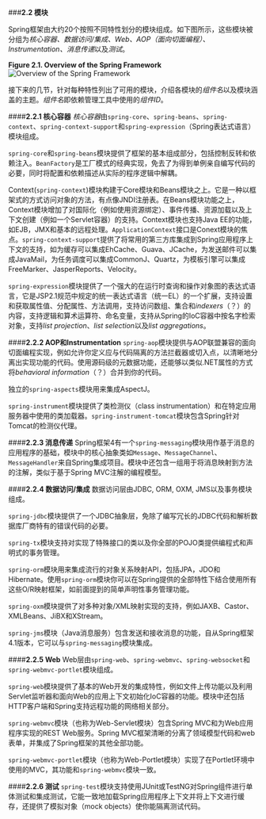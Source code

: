 ###**2.2 模块**

Spring框架由大约20个按照不同特性划分的模块组成。如下图所示，这些模块被分组为*核心容器、数据访问/集成、Web、AOP（面向切面编程）、Instrumentation、消息传递*以及*测试*。

**Figure 2.1. Overview of the Spring Framework**
![Overview of the Spring Framework](http://docs.spring.io/spring/docs/current/spring-framework-reference/htmlsingle/images/spring-overview.png)

接下来的几节，针对每种特性列出了可用的模块，介绍各模块的*组件名*以及模块涵盖的主题。*组件名*即依赖管理工具中使用的*组件ID*。

####**2.2.1 核心容器**
*核心容器*由`spring-core`、`spring-beans`、`spring-context`、`spring-context-support`和`spring-expression`（Spring表达式语言）模块组成。

`spring-core`和`spring-beans`模块提供了框架的基本组成部分，包括控制反转和依赖注入。`BeanFactory`是工厂模式的经典实现，免去了为得到单例亲自编写代码的必要，同时将配置和依赖描述从实际的程序逻辑中解耦。

Context(`spring-context`)模块构建于Core模块和Beans模块之上。它是一种以框架式的方式访问对象的方法，有点像JNDI注册表。在Beans模块功能之上，Context模块增加了对国际化（例如使用资源绑定）、事件传播、资源加载以及上下文创建（例如一个Servlet容器）的支持。Context模块也支持Java EE的功能，如EJB，JMX和基本的远程处理。`ApplicationContext`接口是Conext模块的焦点。`spring-context-support`提供了将常用的第三方库集成到Spring应用程序上下文的支持，如为缓存可以集成EhCache、Guava、JCache，为发送邮件可以集成JavaMail，为任务调度可以集成CommonJ、Quartz，为模板引擎可以集成FreeMarker、JasperReports、Velocity。

`spring-expression`模块提供了一个强大的在运行时查询和操作对象图的表达式语言，它是JSP2.1规范中规定的统一表达式语言（统一EL）的一个扩展，支持设置和获取属性值、分配属性、方法调用，支持访问数组、集合和*indexers*（？）的内容，支持逻辑和算术运算符、命名变量，支持从Spring的IoC容器中按名字检索对象，支持*list projection*、*list selection*以及*list aggregations*。

####**2.2.2 AOP和Instrumentation**
`spring-aop`模块提供与AOP联盟兼容的面向切面编程实现，例如允许你定义应与代码隔离的方法拦截器或切入点，以清晰地分离出实现功能的代码。使用源码级的元数据功能，还能够以类似.NET属性的方式将*behavioral information*（？）合并到你的代码。

独立的`spring-aspects`模块用来集成AspectJ。

`spring-instrument`模块提供了类检测仪（class instrumentation）和在特定应用服务器中使用的类加载器。`spring-instrument-tomcat`模块包含Spring针对Tomcat的检测仪代理。

####**2.2.3 消息传递**
Spring框架4有一个`spring-messaging`模块用作基于消息的应用程序的基础，模块中的核心抽象类如`Message`、`MessageChannel`、`MessageHandler`来自Spring集成项目。模块中还包含一组用于将消息映射到方法的注解，类似于基于Spring MVC注解的编程模型。

####**2.2.4 数据访问/集成**
数据访问层由JDBC, ORM, OXM, JMS以及事务模块组成。

`spring-jdbc`模块提供了一个JDBC抽象层，免除了编写冗长的JDBC代码和解析数据库厂商特有的错误代码的必要。

`spring-tx`模块支持对实现了特殊接口的类以及你全部的POJO类提供编程式和声明式的事务管理。

`spring-orm`模块用来集成流行的对象关系映射API，包括JPA，JDO和Hibernate。使用`spring-orm`模块你可以在Spring提供的全部特性下结合使用所有这些O/R映射框架，如前面提到的简单声明性事务管理功能。

`spring-oxm`模块提供了对多种对象/XML映射实现的支持，例如JAXB、Castor、XMLBeans、JiBX和XStream。

`spring-jms`模块（Java消息服务）包含发送和接收消息的功能，自从Spring框架4.1版本，它可以与`spring-messaging`模块集成。

####**2.2.5 Web**
Web层由`spring-web`、`spring-webmvc`、`spring-websocket`和`spring-webmvc-portlet`模块组成。

`spring-web`模块提供了基本的Web开发的集成特性，例如文件上传功能以及利用Servlet监听器和面向Web的应用上下文初始化IoC容器的功能。模块中还包括HTTP客户端和Spring支持远程功能的网络相关部分。

`spring-webmvc`模块（也称为Web-Servlet模块）包含Spring MVC和为Web应用程序实现的REST Web服务。Spring MVC框架清晰的分离了领域模型代码和web表单，并集成了Spring框架的其他全部功能。

`spring-webmvc-portlet`模块（也称为Web-Portlet模块）实现了在Portlet环境中使用的MVC，其功能和`spring-webmvc`模块一致。

####**2.2.6 测试**
`spring-test`模块支持使用JUnit或TestNG对Spring组件进行单体测试和集成测试，它能一致地加载Spring应用程序上下文并将上下文进行缓存，还提供了模拟对象（mock objects）使你能隔离测试代码。

